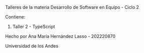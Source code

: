 Talleres de la materia Desarrollo de Software en Equipo - Ciclo 2

Contiene: 

1. Taller 2 - TypeScript

Hecho por Ana María Hernández Lasso - 202220870

Universidad de los Andes
